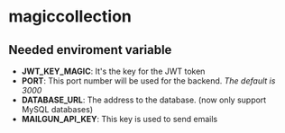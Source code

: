 # magiccollection

## Needed enviroment variable

* **JWT_KEY_MAGIC**: It's the key for the JWT token
* **PORT**: This port number will be used for the backend. *The default is 3000*
* **DATABASE_URL**: The address to the database. (now only support MySQL databases)
* **MAILGUN_API_KEY**: This key is used to send emails
